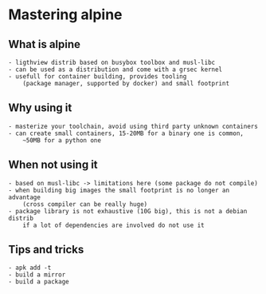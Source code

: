 Mastering alpine
================

What is alpine
--------------
	- ligthview distrib based on busybox toolbox and musl-libc
	- can be used as a distribution and come with a grsec kernel
	- usefull for container building, provides tooling
		(package manager, supported by docker) and small footprint
Why using it
------------
	- masterize your toolchain, avoid using third party unknown containers
	- can create small containers, 15-20MB for a binary one is common,
		~50MB for a python one
When not using it
-----------------
	- based on musl-libc -> limitations here (some package do not compile)
	- when building big images the small footprint is no longer an advantage
		(cross compiler can be really huge)
	- package library is not exhaustive (10G big), this is not a debian distrib
		if a lot of dependencies are involved do not use it
Tips and tricks
---------------
	- apk add -t
	- build a mirror
	- build a package
